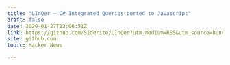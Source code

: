 ```yaml
---
title: "LInQer – C# Integrated Queries ported to Javascript"
draft: false
date: 2020-01-27T12:06:51Z
link: https://github.com/Siderite/LInQer?utm_medium=RSS&utm_source=hune
site: github.com
topic: Hacker News  

---
```

